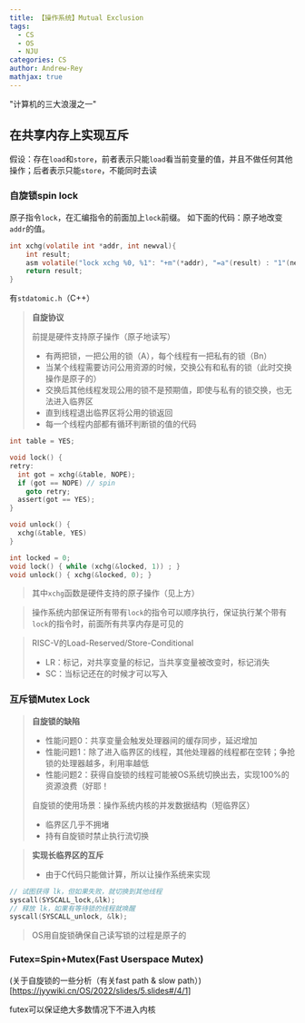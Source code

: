 ```yaml
---
title: 【操作系统】Mutual Exclusion
tags:
  - CS
  - OS
  - NJU
categories: CS
author: Andrew-Rey
mathjax: true
---
```


"计算机的三大浪漫之一"

<!--more-->

## 在共享内存上实现互斥

假设：存在`load`和`store`，前者表示只能`load`看当前变量的值，并且不做任何其他操作；后者表示只能`store`，不能同时去读

### 自旋锁spin lock

原子指令`lock`，在汇编指令的前面加上`lock`前缀。
如下面的代码：原子地改变`addr`的值。
```c
int xchg(volatile int *addr, int newval){
    int result;
    asm volatile("lock xchg %0, %1": "+m"(*addr), "=a"(result) : "1"(newval));
    return result;
}
```

有`stdatomic.h`（C++）

> **自旋协议**
>
> 前提是硬件支持原子操作（原子地读写）
>
> - 有两把锁，一把公用的锁（A），每个线程有一把私有的锁（Bn）
> - 当某个线程需要访问公用资源的时候，交换公有和私有的锁（此时交换操作是原子的）
> - 交换后其他线程发现公用的锁不是预期值，即使与私有的锁交换，也无法进入临界区
> - 直到线程退出临界区将公用的锁返回
> - 每一个线程内部都有循环判断锁的值的代码

```c
int table = YES;

void lock() {
retry:
  int got = xchg(&table, NOPE);
  if (got == NOPE) // spin
    goto retry;
  assert(got == YES);
}

void unlock() {
  xchg(&table, YES)
}
```

```c
int locked = 0;
void lock() { while (xchg(&locked, 1)) ; }
void unlock() { xchg(&locked, 0); }
```
> 其中`xchg`函数是硬件支持的原子操作（见上方）

> 操作系统内部保证所有带有`lock`的指令可以顺序执行，保证执行某个带有`lock`的指令时，前面所有共享内存是可见的

> RISC-V的Load-Reserved/Store-Conditional
> 
> - LR：标记，对共享变量的标记，当共享变量被改变时，标记消失
> - SC：当标记还在的时候才可以写入

### 互斥锁Mutex Lock

> **自旋锁的缺陷**
>
> - 性能问题0：共享变量会触发处理器间的缓存同步，延迟增加
> - 性能问题1：除了进入临界区的线程，其他处理器的线程都在空转；争抢锁的处理器越多，利用率越低
> - 性能问题2：获得自旋锁的线程可能被OS系统切换出去，实现100%的资源浪费（好耶！
>
> 自旋锁的使用场景：操作系统内核的并发数据结构（短临界区）
>
> - 临界区几乎不拥堵
> - 持有自旋锁时禁止执行流切换

> **实现长临界区的互斥**
>
> - 由于C代码只能做计算，所以让操作系统来实现

```c
// 试图获得 lk，但如果失败，就切换到其他线程
syscall(SYSCALL_lock,&lk);
// 释放 lk，如果有等待锁的线程就唤醒
syscall(SYSCALL_unlock, &lk);
```

> OS用自旋锁确保自己读写锁的过程是原子的

### Futex=Spin+Mutex(Fast Userspace Mutex)

(关于自旋锁的一些分析（有关fast path & slow path）)[https://jyywiki.cn/OS/2022/slides/5.slides#/4/1]

futex可以保证绝大多数情况下不进入内核


